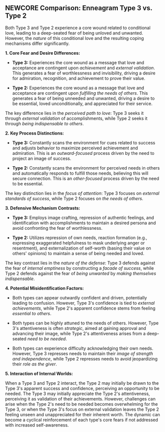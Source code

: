 ## NEWCORE Comparison: Enneagram Type 3 vs. Type 2

Both Type 3 and Type 2 experience a core wound related to conditional love, leading to a deep-seated fear of being unloved and unwanted. However, the *nature* of this conditional love and the resulting coping mechanisms differ significantly.

**1. Core Fear and Desire Differences:**

* **Type 3:**  Experiences the core wound as a message that love and acceptance are contingent upon *achievement* and *external validation*.  This generates a fear of worthlessness and invisibility, driving a desire for admiration, recognition, and achievement to prove their value.

* **Type 2:** Experiences the core wound as a message that love and acceptance are contingent upon *fulfilling the needs of others*. This generates a fear of being unneeded and unwanted, driving a desire to be essential, loved unconditionally, and appreciated for their service.

The key difference lies in the *perceived path to love*: Type 3 seeks it through *external validation* of accomplishments, while Type 2 seeks it through *being indispensable to others*.

**2. Key Process Distinctions:**

* **Type 3:** Constantly scans the environment for cues related to success and adjusts behavior to maximize perceived achievement and admiration.  This is an *outward-focused* process driven by the need to project an image of success.

* **Type 2:**  Constantly scans the environment for perceived needs in others and automatically responds to fulfill those needs, believing this will secure connection. This is an *other-focused* process driven by the need to be essential.

The key distinction lies in the *focus of attention*: Type 3 focuses on *external standards of success*, while Type 2 focuses on *the needs of others*.

**3. Defensive Mechanism Contrasts:**

* **Type 3:**  Employs image crafting, repression of authentic feelings, and identification with accomplishments to maintain a desired persona and avoid confronting the fear of worthlessness.

* **Type 2:**  Utilizes repression of own needs, reaction formation (e.g., expressing exaggerated helpfulness to mask underlying anger or resentment), and externalization of self-worth (basing their value on others' opinions) to maintain a sense of being needed and loved.

The key contrast lies in the *nature of the defense*: Type 3 defends against the fear of *internal emptiness* by constructing a *facade of success*, while Type 2 defends against the fear of *being unwanted* by *making themselves indispensable*.

**4. Potential Misidentification Factors:**

* Both types can appear outwardly confident and driven, potentially leading to confusion. However, Type 3's confidence is tied to *external achievements*, while Type 2's apparent confidence stems from feeling *essential to others*.

* Both types can be highly attuned to the needs of others. However, Type 3's attentiveness is often *strategic*, aimed at gaining approval and advancing their image, while Type 2's attentiveness arises from a deep-seated *need to be needed*.

* Both types can experience difficulty acknowledging their own needs. However, Type 3 represses needs to maintain their *image of strength and independence*, while Type 2 represses needs to avoid jeopardizing their *role as the giver*.

**5. Interaction of Internal Worlds:**

When a Type 3 and Type 2 interact, the Type 2 may initially be drawn to the Type 3's apparent success and confidence, perceiving an opportunity to be needed.  The Type 3 may initially appreciate the Type 2's attentiveness, perceiving it as validation of their achievements.  However, challenges can arise when the Type 2's need to be needed becomes overwhelming for the Type 3, or when the Type 3's focus on external validation leaves the Type 2 feeling unseen and unappreciated for their inherent worth.  The dynamic can become a cyclical reinforcement of each type's core fears if not addressed with increased self-awareness.

